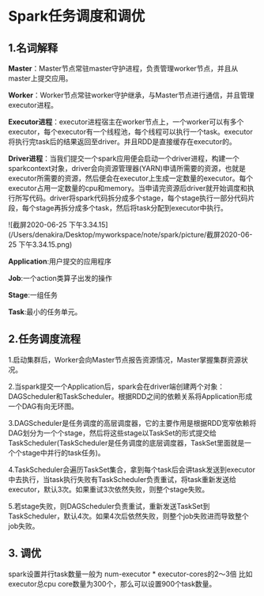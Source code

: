 # Spark任务调度和调优

## 1.名词解释

**Master**：Master节点常驻master守护进程，负责管理worker节点，并且从master上提交应用。

**Worker**：Worker节点常驻worker守护继承，与Master节点进行通信，并且管理executor进程。

**Executor进程**：executor进程宿主在worker节点上，一个worker可以有多个executor，每个executor有一个线程池，每个线程可以执行一个task。executor将执行完task后的结果返回至driver。并且RDD是直接缓存在executor的。

**Driver进程**：当我们提交一个spark应用便会启动一个driver进程，构建一个sparkcontext对象，driver会向资源管理器(YARN)申请所需要的资源，也就是executor所需要的资源，然后便会在executor上生成一定数量的executor。每个executor占用一定数量的cpu和memory。当申请完资源后driver就开始调度和执行所写代码。driver将spark代码拆分成多个stage，每个stage执行一部分代码片段，每个stage再拆分成多个task，然后将task分配到executor中执行。

![截屏2020-06-25 下午3.34.15](/Users/denakira/Desktop/myworkspace/note/spark/picture/截屏2020-06-25 下午3.34.15.png)

**Application**:用户提交的应用程序

**Job**:一个action类算子出发的操作

**Stage**:一组任务

**Task**:最小的任务单元。



## 2.任务调度流程

1.启动集群后，Worker会向Master节点报告资源情况，Master掌握集群资源状况。

2.当spark提交一个Application后，spark会在driver端创建两个对象：DAGScheduler和TaskScheduler。根据RDD之间的依赖关系将Application形成一个DAG有向无环图。

3.DAGScheduler是任务调度的高层调度器，它的主要作用是根据RDD宽窄依赖将DAG划分为一个个stage，然后将这些stage以TaskSet的形式提交给TaskScheduler(TaskScheduler是任务调度的底层调度器，TaskSet里面就是一个个stage中并行的task任务)。

4.TaskScheduler会遍历TaskSet集合，拿到每个task后会讲task发送到executor中去执行，当task执行失败有TaskScheduler负责重试，将task重新发送给executor，默认3次。如果重试3次依然失败，则整个stage失败。

5.若stage失败，则DAGScheduler负责重试，重新发送TaskSet到TaskScheduler，默认4次。如果4次后依然失败，则整个job失败进而导致整个job失败。



## 3. 调优

spark设置并行task数量一般为 num-executor * executor-cores的2～3倍 比如executor总cpu core数量为300个，那么可以设置900个task数量。